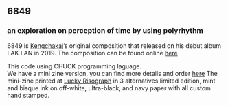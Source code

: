 ## 6849
### an exploration on perception of time by using polyrhythm

6849 is [Kengchakaj](https://kengchakaj.info/)’s original composition that released on his debut album LAK LAN in 2019. 
The composition can be found online [here](https://kengchakaj.bandcamp.com/track/6849)

This code using CHUCK programming laguage.  
We have a mini zine version, you can find more details and order [here](https://www.nitcha.info/6849-mini-zine-5f8429b85ec34543a29b5dbb3a6c0917)
The mini-zine printed at [Lucky Risograph](https://luckyrisograph.press/) in 3 alternatives limited edition, mint and bisque ink on off-white, ultra-black, and navy paper with all custom hand stamped.



